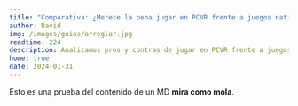 ```yaml
---
title: "Comparativa: ¿Merece la pena jugar en PCVR frente a juegos nativos de Quest 3?"
author: David
img: /images/guias/arreglar.jpg
readtime: 224
description: Analizamos pros y contras de jugar en PCVR frente a juegos instalados directamente en Quest 3.
home: true
date: 2024-01-31
---
```

Esto es una prueba del contenido de un MD **mira como mola**.